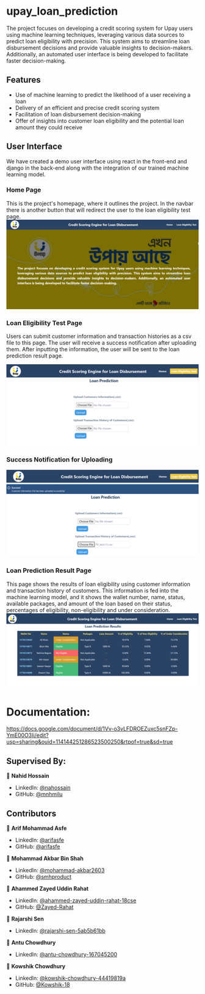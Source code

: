 # upay_loan_prediction
The project focuses on developing a credit scoring system for Upay users using machine learning techniques, leveraging various data sources to predict loan eligibility with precision. This system aims to streamline loan disbursement decisions and provide valuable insights to decision-makers. Additionally, an automated user interface is being developed to facilitate faster decision-making.

## Features
* Use of machine learning to predict the likelihood of a user receiving a loan
* Delivery of an efficient and precise credit scoring system
* Facilitation of loan disbursement decision-making
* Offer of insights into customer loan eligibility and the potential loan amount they could receive

## User Interface
We have created a demo user interface using react in the front-end and django in the back-end along with the integration of our trained machine learning model.
### Home Page
This is the project's homepage, where it outlines the project. In the navbar there is another button that will redirect the user to the loan eligibility test page.
![1](https://github.com/Kowshik-18/credit_score_engine/blob/main/Project_Screenshots/homePage.png)

### Loan Eligibility Test Page
Users can submit customer information and transaction histories as a csv file to this page. The user will receive a success notification after uploading them. After inputting the information, the user will be sent to the loan prediction result page.

![2](https://github.com/Kowshik-18/credit_score_engine/blob/main/Project_Screenshots/uploadCsvFile.png)
### Success Notification for Uploading
![3](https://github.com/Kowshik-18/credit_score_engine/blob/main/Project_Screenshots/success.png)
### Loan Prediction Result Page
This page shows the results of loan eligibility using customer information and transaction history of customers. This information is fed into the machine learning model, and it shows the wallet number, name, status, available packages, and amount of the loan based on their status, percentages of eligibility, non-eligibility and under consideration.
![4](https://github.com/Kowshik-18/credit_score_engine/blob/main/Project_Screenshots/predictionResultPage.png)

# Documentation:
https://docs.google.com/document/d/1Vv-o3vLFDROEZuxc5snFZp-YmE00O3Ii/edit?usp=sharing&ouid=114144251286523500250&rtpof=true&sd=true

## Supervised By:
👤 **Nahid Hossain**
* LinkedIn: [@nahossain](https://www.linkedin.com/in/nahossain/)
* GitHub: [@mnhmilu](https://github.com/mnhmilu)

## Contributors

👤 **Arif Mohammad Asfe**
* LinkedIn: [@arifasfe](https://www.linkedin.com/in/arifasfe/)
* GitHub: [@arifasfe](https://github.com/arifasfe)

👤 **Mohammad Akbar Bin Shah**
* LinkedIn: [@mohammad-akbar2603](https://www.linkedin.com/in/mohammad-akbar2603/)
* GitHub: [@smhproduct](https://github.com/smhproduct)

👤 **Ahammed Zayed Uddin Rahat**
* LinkedIn: [@ahammed-zayed-uddin-rahat-18cse](https://www.linkedin.com/in/ahammed-zayed-uddin-rahat-18cse/)
* GitHub: [@Zayed-Rahat](https://github.com/Zayed-Rahat)

👤 **Rajarshi Sen**
* LinkedIn: [@rajarshi-sen-5ab5b61bb](https://www.linkedin.com/in/rajarshi-sen-5ab5b61bb/)

👤 **Antu Chowdhury**
* LinkedIn: [@antu-chowdhury-167045200](https://www.linkedin.com/in/antu-chowdhury-167045200/)

👤 **Kowshik Chowdhury**
* LinkedIn: [@kowshik-chowdhury-44419819a](https://www.linkedin.com/in/kowshik-chowdhury-44419819a/)
* GitHub: [@Kowshik-18](https://github.com/Kowshik-18)
